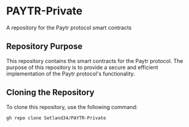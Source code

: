# PAYTR-Private
A repository for the Paytr protocol smart contracts

## Repository Purpose
This repository contains the smart contracts for the Paytr protocol. The purpose of this repository is to provide a secure and efficient implementation of the Paytr protocol's functionality.

## Cloning the Repository
To clone this repository, use the following command:
```
gh repo clone Setland34/PAYTR-Private
```
